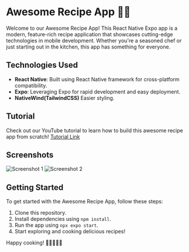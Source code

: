 # Awesome Recipe App 🍳📱

Welcome to our Awesome Recipe App! This React Native Expo app is a modern, feature-rich recipe application that showcases cutting-edge technologies in mobile development. Whether you're a seasoned chef or just starting out in the kitchen, this app has something for everyone.

## Technologies Used
- **React Native**: Built using React Native framework for cross-platform compatibility.
- **Expo**: Leveraging Expo for rapid development and easy deployment.
- **NativeWind(TailwindCSS)** Easier styling.
## Tutorial
Check out our YouTube tutorial to learn how to build this awesome recipe app from scratch! [Tutorial Link](https://youtu.be/uBs-5SRlico)

## Screenshots
![Screenshot 1](https://i.ibb.co/T4m1VCR/Screenshot-1710688320.png)
![Screenshot 2](https://i.ibb.co/qW6vHnJ/Screenshot-1710688257.png)

## Getting Started
To get started with the Awesome Recipe App, follow these steps:

1. Clone this repository.
2. Install dependencies using `npm install`.
3. Run the app using `npx expo start`.
4. Start exploring and cooking delicious recipes!

Happy cooking! 🥘👩‍🍳👨‍🍳
